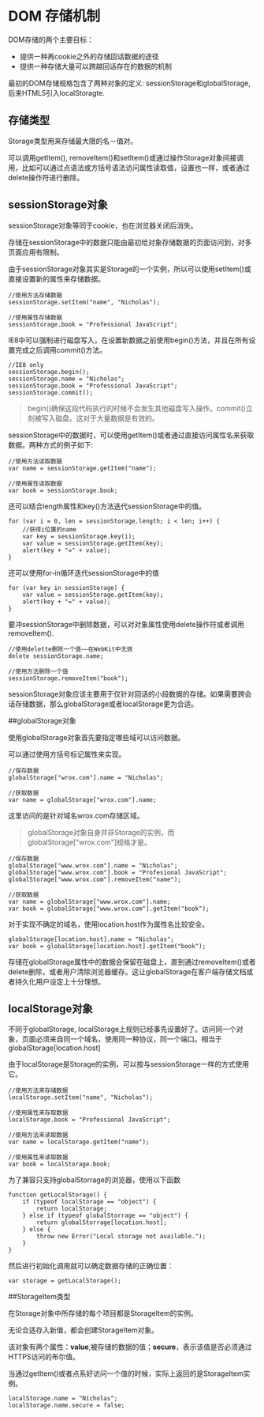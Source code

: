 # DOM 存储机制

DOM存储的两个主要目标：

- 提供一种再cookie之外的存储回话数据的途径
- 提供一种存储大量可以跨越回话存在的数据的机制

最初的DOM存储规格包含了两种对象的定义: sessionStorage和globalStorage, 后来HTML5引入localStoragte.

## 存储类型

Storage类型用来存储最大限的名－值对。

可以调用getItem(), removeItem()和setItem()或通过操作Storage对象间接调用，比如可以通过点语法或方括号语法访问属性读取值，设置也一样，或者通过delete操作符进行删除。

## sessionStorage对象

sessionStorage对象等同于cookie，也在浏览器关闭后消失。

存储在sessionStorage中的数据只能由最初给对象存储数据的页面访问到，对多页面应用有限制。

由于sessionStorage对象其实是Storage的一个实例，所以可以使用setItem()或直接设置新的属性来存储数据。

```
//使用方法存储数据
sessionStorage.setItem("name", "Nicholas");

//使用属性存储数据
sessionStorage.book = "Professional JavaScript";
```

IE8中可以强制进行磁盘写入，在设置新数据之前使用begin()方法，并且在所有设置完成之后调用commit()方法。

```
//IE8 only
sessionStorage.begin();
sessionStorage.name = "Nicholas";
sessionStorage.book = "Professional JavaScript";
sessionStorage.commit();
```
> begin()确保这段代码执行的时候不会发生其他磁盘写入操作。commit()立刻被写入磁盘。这对于大量数据是有效的。

sessionStorage中的数据时，可以使用getItem()或者通过直接访问属性名来获取数据。两种方式的例子如下:

```
//使用方法读取数据
var name = sessionStorage.getItem("name");

//使用属性读取数据
var book = sessionStorage.book;
```

还可以结合length属性和key()方法迭代sessionStorage中的值。

```
for (var i = 0, len = sessionStorage.length; i < len; i++) {
    //获得i位置的name
    var key = sessionStorage.key(i);
    var value = sessionStorage.getItem(key);
    alert(key + "=" + value);
}
```
还可以使用for-in循环迭代sessionStorage中的值

```
for (var key in sessionStorage) {
    var value = sessionStorage.getItem(key);
    alert(key + "=" + value);
}
```

要冲sessionStorage中删除数据，可以对对象属性使用delete操作符或者调用removeItem().

```
//使用delette删除一个值——在WebKit中无效
delete sessionStorage.name;

//使用方法删除一个值
sessionStorage.removeItem("book");
```

sessionStorage对象应该主要用于仅针对回话的小段数据的存储。如果需要跨会话存储数据，那么globalStorage或者localStorage更为合适。

##globalStorage对象

使用globalStorage对象首先要指定哪些域可以访问数据。

可以通过使用方括号标记属性来实现。

```
//保存数据
globalStorage["wrox.com"].name = "Nicholas";

//获取数据
var name = globalStorage["wrox.com"].name;
```

这里访问的是针对域名wrox.com存储区域。
> globalStorage对象自身并非Storage的实例，而globalStorage["wrox.com"]规格才是。

```
//保存数据
globalStorage["www.wrox.com"].name = "Nicholas";
globalStorage["www.wrox.com"].book = "Profesional JavaScript";
globalStorage["www.wrox.com"].removeItem("name");

//获取数据
var name = globalStorage["www.wrox.com"].name;
var book = globalStorage["www.wrox.com"].getItem("book");
```

对于实现不确定的域名，使用location.host作为属性名比较安全。

```
globalStorage[location.host].name = "Nicholas";
var book = globalStorage[location.host].getItem("book");
```

存储在globalStorage属性中的数据会保留在磁盘上，直到通过removeItem()或者delete删除，或者用户清除浏览器缓存。这让globalStorage在客户端存储文档或者持久化用户设定上十分理想。

## localStorage对象

不同于globalStorage, localStorage上规则已经事先设置好了。访问同一个对象，页面必须来自同一个域名，使用同一种协议，同一个端口。相当于globalStorage[location.host]

由于localStorage是Storage的实例，可以按与sessionStorage一样的方式使用它。

```
//使用方法来存储数据
localStorage.setItem("name", "Nicholas");

//使用属性来存取数据
localStorage.book = "Professional JavaScript";

//使用方法来读取数据
var name = localStorage.getItem("name");

//使用属性来读取数据
var book = localStorage.book;
```

为了兼容只支持globalStorrage的浏览器，使用以下函数

```
function getLocalStorage() {
    if (typeof localStorage == "object") {
        return localStorage;
    } else if (typeof globalStorrage == "object") {
        return globalStorrage[location.host];
    } else {
        throw new Error("Local storage not available.");
    }
}
```

然后进行初始化调用就可以确定数据存储的正确位置：

```
var storage = getLocalStorage();
```

##StorageItem类型

在Storage对象中所存储的每个项目都是StorageItem的实例。

无论合适存入新值，都会创建StorageItem对象。

该对象有两个属性：**value**,被存储的数据的值；**secure**，表示该值是否必须通过HTTPS访问的布尔值。

当通过getItem()或者点系好访问一个值的时候，实际上返回的是StorageItem实例。

```
localStorage.name = "Nicholas";
localStorage.name.secure = false;
```


